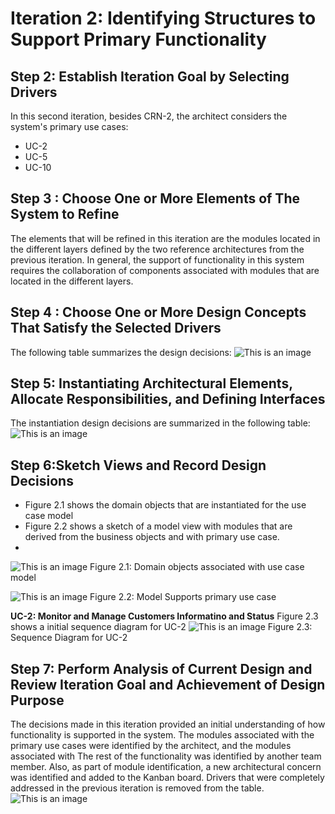 # **Iteration 2:  Identifying Structures to Support Primary Functionality**

## **Step 2: Establish Iteration Goal by Selecting Drivers**
In this second iteration, besides CRN-2, the architect considers the system's primary use cases: 
- UC-2
- UC-5
- UC-10

## **Step 3 : Choose One or More Elements of The System to Refine**
The elements that will be refined in this iteration are the modules located in the different layers defined by the two reference architectures from the previous iteration. In general, the support of functionality in this system requires the collaboration of components associated with modules that are located in the different layers.

## **Step 4 : Choose One or More Design Concepts That Satisfy the Selected Drivers**
The following table summarizes the design decisions:
![This is an image](https://github.com/TanujPatel/SoftDesign_Project/blob/main/Iteration%202/Tables/Step4Table.PNG?raw=true)

## **Step 5: Instantiating Architectural Elements, Allocate Responsibilities, and Defining  Interfaces**
The instantiation design decisions are summarized in the following table:
![This is an image](https://github.com/TanujPatel/SoftDesign_Project/blob/main/Iteration%202/Tables/Step5Table.PNG?raw=true)

## **Step 6:Sketch Views and Record Design Decisions**
- Figure 2.1 shows the domain objects that are instantiated for the use case model
- Figure 2.2 shows a sketch of a model view with modules that are derived from the business objects and with primary use case.
- 
![This is an image](https://github.com/TanujPatel/SoftDesign_Project/blob/main/Iteration%202/Diagrams%20or%20Views/Step6Diagram2.PNG?raw=true)
Figure 2.1: Domain objects associated with use case model


![This is an image](https://github.com/TanujPatel/SoftDesign_Project/blob/main/Iteration%202/Diagrams%20or%20Views/Step6Diagram3.PNG?raw=true)
Figure 2.2: Model Supports primary use case


**UC-2: Monitor and Manage Customers Informatino and Status**
Figure 2.3 shows a initial sequence diagram for UC-2
![This is an image](https://github.com/TanujPatel/SoftDesign_Project/blob/main/Iteration%202/Diagrams%20or%20Views/Step6Diagram4.PNG?raw=true)
Figure 2.3: Sequence Diagram for UC-2


## **Step 7: Perform Analysis of Current Design and Review Iteration Goal and Achievement of Design Purpose**
The  decisions  made  in  this  iteration  provided  an  initial  understanding  of how functionality  is  supported  in  the  system.  The  modules  associated  with  the  primary use cases were identified by the architect,  and the modules associated with 
The  rest of the functionality  was  identified by  another team member. Also, as  part of module identification, a new architectural concern was  identified and added to the Kanban board.  Drivers that were completely addressed in the previous iteration is removed from the table. 
![This is an image](https://github.com/TanujPatel/SoftDesign_Project/blob/main/Iteration%202/Tables/Step7Table.PNG?raw=true)
